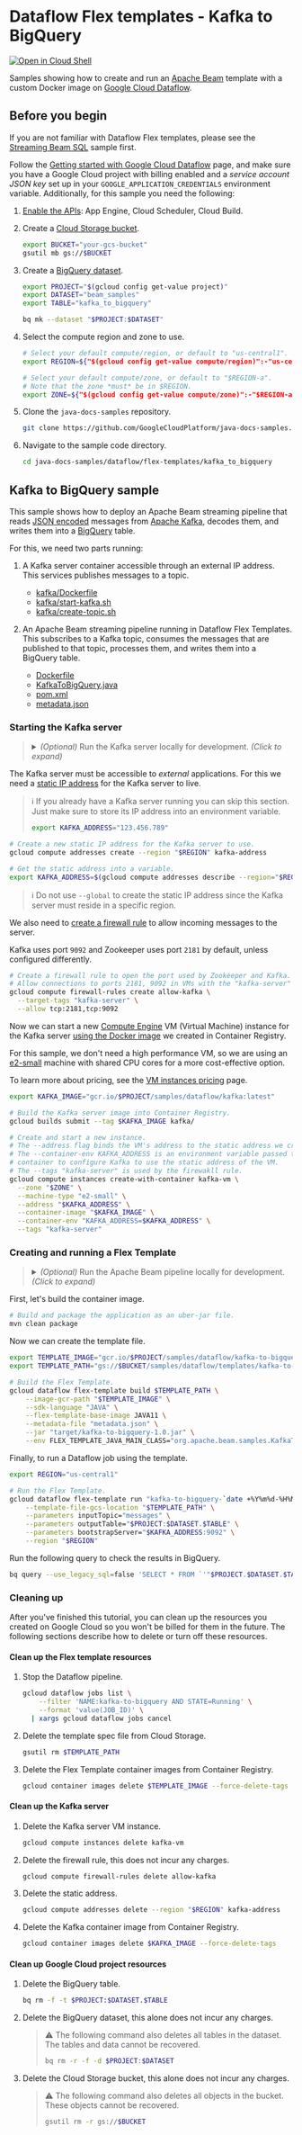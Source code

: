 # Dataflow Flex templates - Kafka to BigQuery

[![Open in Cloud Shell](http://gstatic.com/cloudssh/images/open-btn.svg)](https://console.cloud.google.com/cloudshell/editor)

Samples showing how to create and run an
[Apache Beam](https://beam.apache.org/) template with a custom Docker image on
[Google Cloud Dataflow](https://cloud.google.com/dataflow/docs/).

## Before you begin

If you are not familiar with Dataflow Flex templates, please see the
[Streaming Beam SQL](../streaming-beam-sql/) sample first.

Follow the
[Getting started with Google Cloud Dataflow](../README.md)
page, and make sure you have a Google Cloud project with billing enabled
and a *service account JSON key* set up in your `GOOGLE_APPLICATION_CREDENTIALS`
environment variable.
Additionally, for this sample you need the following:

1. [Enable the APIs](https://console.cloud.google.com/flows/enableapi?apiid=appengine.googleapis.com,cloudscheduler.googleapis.com,cloudbuild.googleapis.com):
    App Engine, Cloud Scheduler, Cloud Build.

1. Create a [Cloud Storage bucket](https://cloud.google.com/storage/docs/creating-buckets).

    ```sh
    export BUCKET="your-gcs-bucket"
    gsutil mb gs://$BUCKET
    ```

1. Create a [BigQuery dataset](https://cloud.google.com/bigquery/docs/datasets).

    ```sh
    export PROJECT="$(gcloud config get-value project)"
    export DATASET="beam_samples"
    export TABLE="kafka_to_bigquery"

    bq mk --dataset "$PROJECT:$DATASET"
    ```

1. Select the compute region and zone to use.

    ```sh
    # Select your default compute/region, or default to "us-central1".
    export REGION=${"$(gcloud config get-value compute/region)":-"us-central1"}

    # Select your default compute/zone, or default to "$REGION-a".
    # Note that the zone *must* be in $REGION.
    export ZONE=${"$(gcloud config get-value compute/zone)":-"$REGION-a"}
    ```

1. Clone the `java-docs-samples` repository.

    ```sh
    git clone https://github.com/GoogleCloudPlatform/java-docs-samples.git
    ```

1. Navigate to the sample code directory.

    ```sh
    cd java-docs-samples/dataflow/flex-templates/kafka_to_bigquery
    ```

## Kafka to BigQuery sample

This sample shows how to deploy an Apache Beam streaming pipeline that reads
[JSON encoded](https://www.w3schools.com/whatis/whatis_json.asp) messages from
[Apache Kafka](https://kafka.apache.org/), decodes them, and writes them into a
[BigQuery](https://cloud.google.com/bigquery) table.

For this, we need two parts running:

1. A Kafka server container accessible through an external IP address.
   This services publishes messages to a topic.

    * [kafka/Dockerfile](kafka/Dockerfile)
    * [kafka/start-kafka.sh](kafka/start-kafka.sh)
    * [kafka/create-topic.sh](kafka/create-topic.sh)

2. An Apache Beam streaming pipeline running in Dataflow Flex Templates.
   This subscribes to a Kafka topic, consumes the messages that are published
   to that topic, processes them, and writes them into a BigQuery table.

    * [Dockerfile](Dockerfile)
    * [KafkaToBigQuery.java](src/main/java/org/apache/beam/samples/KafkaToBigQuery.java)
    * [pom.xml](pom.xml)
    * [metadata.json](metadata.json)

### Starting the Kafka server

> <details><summary>
> <i>(Optional)</i> Run the Kafka server locally for development.
> <i>(Click to expand)</i>
> </summary>
>
> Note that you **must** have
> [Docker installed in your machine](https://docs.docker.com/install/)
> to run the container locally.
> You do **not need** Docker installed to run in Cloud, skip this section if
> you want to go straight to building and deploying in Cloud.
>
> ```sh
> # Create a network where containers can communicate.
> docker network create kafka-net
>
> # Build the image.
> docker image build -t kafka kafka/
>
> # Run a detached container (in the background) using the network we created.
> docker run -d --rm \
>   --name "kafka" \
>   --net "kafka-net" \
>   -p 2181:2181 -p 9092:9092 \
>   kafka
> ```
>
> Once you are done, you can stop and delete the resources.
>
> ```sh
> # Stop the container.
> docker kill kafka
>
> # Delete the Docker network.
> docker network rm kafka-net
> ```
>
> For more information about creating a Docker application, see
> [Containerizing an application](https://docs.docker.com/get-started/part2/).
>
> </details>

The Kafka server must be accessible to *external* applications.
For this we need a
[static IP address](https://cloud.google.com/compute/docs/ip-addresses/reserve-static-external-ip-address)
for the Kafka server to live.

> ℹ️ If you already have a Kafka server running you can skip this section.
> Just make sure to store its IP address into an environment variable.
>
> ```sh
> export KAFKA_ADDRESS="123.456.789"
> ```

```sh
# Create a new static IP address for the Kafka server to use.
gcloud compute addresses create --region "$REGION" kafka-address

# Get the static address into a variable.
export KAFKA_ADDRESS=$(gcloud compute addresses describe --region="$REGION" --format='value(address)' kafka-address)
```

> ℹ️ Do not use `--global` to create the static IP address since the
> Kafka server must reside in a specific region.

We also need to
[create a firewall rule](https://cloud.google.com/compute/docs/containers/configuring-options-to-run-containers#publishing_container_ports)
to allow incoming messages to the server.

Kafka uses port `9092` and Zookeeper uses port `2181` by default, unless
configured differently.

```sh
# Create a firewall rule to open the port used by Zookeeper and Kafka.
# Allow connections to ports 2181, 9092 in VMs with the "kafka-server" tag.
gcloud compute firewall-rules create allow-kafka \
  --target-tags "kafka-server" \
  --allow tcp:2181,tcp:9092
```

Now we can start a new
[Compute Engine](https://cloud.google.com/compute/)
VM (Virtual Machine) instance for the Kafka server
[using the Docker image](https://cloud.google.com/compute/docs/instances/create-start-instance#from-container-image)
we created in Container Registry.

For this sample, we don't need a high performance VM, so we are using an
[e2-small](https://cloud.google.com/compute/docs/machine-types#e2_shared-core_machine_types)
machine with shared CPU cores for a more cost-effective option.

To learn more about pricing, see the
[VM instances pricing](https://cloud.google.com/compute/vm-instance-pricing) page.

```sh
export KAFKA_IMAGE="gcr.io/$PROJECT/samples/dataflow/kafka:latest"

# Build the Kafka server image into Container Registry.
gcloud builds submit --tag $KAFKA_IMAGE kafka/

# Create and start a new instance.
# The --address flag binds the VM's address to the static address we created.
# The --container-env KAFKA_ADDRESS is an environment variable passed to the
# container to configure Kafka to use the static address of the VM.
# The --tags "kafka-server" is used by the firewakll rule.
gcloud compute instances create-with-container kafka-vm \
  --zone "$ZONE" \
  --machine-type "e2-small" \
  --address "$KAFKA_ADDRESS" \
  --container-image "$KAFKA_IMAGE" \
  --container-env "KAFKA_ADDRESS=$KAFKA_ADDRESS" \
  --tags "kafka-server"
```

### Creating and running a Flex Template

> <details><summary>
> <i>(Optional)</i> Run the Apache Beam pipeline locally for development.
> <i>(Click to expand)</i>
> </summary>
>
> ```sh
> # If you omit the --bootstrapServer argument, it connects to localhost.
> # If you are running the Kafka server locally, you can omit --bootstrapServer.
> mvn compile exec:java \
>   -Dexec.mainClass=org.apache.beam.samples.KafkaToBigQuery \
>   -Dexec.args="\
>     --project=$PROJECT \
>     --outputTable=$PROJECT:$DATASET.$TABLE \
>     --bootstrapServer=$KAFKA_ADDRESS:9092"
> ```
>
> </details>

First, let's build the container image.

```sh
# Build and package the application as an uber-jar file.
mvn clean package
```

Now we can create the template file.

```sh
export TEMPLATE_IMAGE="gcr.io/$PROJECT/samples/dataflow/kafka-to-bigquery-sql:latest"
export TEMPLATE_PATH="gs://$BUCKET/samples/dataflow/templates/kafka-to-bigquery.json"

# Build the Flex Template.
gcloud dataflow flex-template build $TEMPLATE_PATH \
    --image-gcr-path "$TEMPLATE_IMAGE" \
    --sdk-language "JAVA" \
    --flex-template-base-image JAVA11 \
    --metadata-file "metadata.json" \
    --jar "target/kafka-to-bigquery-1.0.jar" \
    --env FLEX_TEMPLATE_JAVA_MAIN_CLASS="org.apache.beam.samples.KafkaToBigQuery"
```

Finally, to run a Dataflow job using the template.

```sh
export REGION="us-central1"

# Run the Flex Template.
gcloud dataflow flex-template run "kafka-to-bigquery-`date +%Y%m%d-%H%M%S`" \
    --template-file-gcs-location "$TEMPLATE_PATH" \
    --parameters inputTopic="messages" \
    --parameters outputTable="$PROJECT:$DATASET.$TABLE" \
    --parameters bootstrapServer="$KAFKA_ADDRESS:9092" \
    --region "$REGION"
```

Run the following query to check the results in BigQuery.

```sh
bq query --use_legacy_sql=false 'SELECT * FROM `'"$PROJECT.$DATASET.$TABLE"'`'
```

### Cleaning up

After you've finished this tutorial, you can clean up the resources you created
on Google Cloud so you won't be billed for them in the future.
The following sections describe how to delete or turn off these resources.

#### Clean up the Flex template resources

1. Stop the Dataflow pipeline.

    ```sh
    gcloud dataflow jobs list \
        --filter 'NAME:kafka-to-bigquery AND STATE=Running' \
        --format 'value(JOB_ID)' \
      | xargs gcloud dataflow jobs cancel
    ```

1. Delete the template spec file from Cloud Storage.

    ```sh
    gsutil rm $TEMPLATE_PATH
    ```

1. Delete the Flex Template container images from Container Registry.

    ```sh
    gcloud container images delete $TEMPLATE_IMAGE --force-delete-tags
    ```

#### Clean up the Kafka server

1. Delete the Kafka server VM instance.

    ```sh
    gcloud compute instances delete kafka-vm
    ```

1. Delete the firewall rule, this does not incur any charges.

    ```sh
    gcloud compute firewall-rules delete allow-kafka
    ```

1. Delete the static address.

    ```sh
    gcloud compute addresses delete --region "$REGION" kafka-address
    ```

1. Delete the Kafka container image from Container Registry.

    ```sh
    gcloud container images delete $KAFKA_IMAGE --force-delete-tags
    ```

#### Clean up Google Cloud project resources

1. Delete the BigQuery table.

    ```sh
    bq rm -f -t $PROJECT:$DATASET.$TABLE
    ```

1. Delete the BigQuery dataset, this alone does not incur any charges.

    > ⚠️ The following command also deletes all tables in the dataset.
    > The tables and data cannot be recovered.
    >
    > ```sh
    > bq rm -r -f -d $PROJECT:$DATASET
    > ```

1. Delete the Cloud Storage bucket, this alone does not incur any charges.

    > ⚠️ The following command also deletes all objects in the bucket.
    > These objects cannot be recovered.
    >
    > ```sh
    > gsutil rm -r gs://$BUCKET
    > ```

